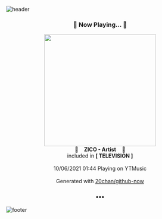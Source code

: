 ![header](https://capsule-render.vercel.app/api?type=wave&height=170&section=header&text=Hi.%20I'm%20SHIFT&fontColor=090707&fontAlignX=45&fontAlignY=65&fontSize=100)

<h3 align="center">🎵 Now Playing... 🎵</h3>
<p align="center">
  <a href="https://music.youtube.com/watch?v=PS7y36Kz84Y">
    <img width="300" src="https://lh3.googleusercontent.com/fVhqJ_-ysN48G8zjc5vvWWYk3ZqxydWS5D-el5w3N2RDugut-OOxE0VSoyVP-2IBAq3sqlvWQvN3__0">
  </a>
  <br>
  🎵&nbsp&nbsp&nbsp <b>ZICO - Artist</b> &nbsp&nbsp&nbsp🎵
  <br>
  included in <b>[ TELEVISION ]</b>
  
  <br />
  <br />
  10/06/2021 01:44 Playing on YTMusic
  <br />
  <br />
  Generated with <a href="https://github.com/20chan/github-now">20chan/github-now</a>
</p>

<h3 align="center">•••</h3>

![footer](https://capsule-render.vercel.app/api?type=wave&height=150&section=footer)

